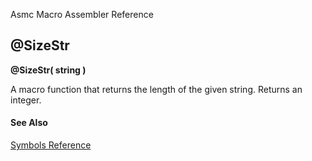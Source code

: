 Asmc Macro Assembler Reference

## @SizeStr

**@SizeStr( string )**


A macro function that returns the length of the given string. Returns an integer.

#### See Also

[Symbols Reference](readme.md)